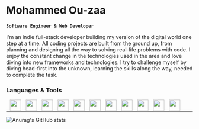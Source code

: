 # Mohammed Ou-zaa

**`Software Engineer & Web Developer`**

I'm an indie full-stack developer building my version of the digital world one step at a time. All coding projects are built from the ground up, from planning and designing all the way to solving real-life problems with code.
I enjoy the constant change in the technologies used in the area and love diving into new frameworks and technologies.
I try to challenge myself by diving head-first into the unknown, learning the skills along the way, needed to complete the task.

### Languages & Tools


<img align="left" width="30px" style="padding-left:10px" src="https://cdn.jsdelivr.net/gh/devicons/devicon/icons/html5/html5-original.svg" />
<img align="left" width="30px" style="padding-left:10px" src="https://cdn.jsdelivr.net/gh/devicons/devicon/icons/css3/css3-original.svg" />
<img align="left" width="30px" style="padding-left:10px" src="https://cdn.jsdelivr.net/gh/devicons/devicon/icons/javascript/javascript-original.svg" />
<img align="left" width="30px" style="padding-left:10px" src="https://cdn.jsdelivr.net/gh/devicons/devicon/icons/python/python-original.svg" />
<img align="left" width="30px" style="padding-left:10px" src="https://cdn.jsdelivr.net/gh/devicons/devicon/icons/git/git-original.svg" />
<img align="left" width="30px" style="padding-left:10px" src="https://cdn.jsdelivr.net/gh/devicons/devicon/icons/django/django-plain-wordmark.svg" />
<img align="left" width="30px" style="padding-left:10px" src="https://cdn.jsdelivr.net/gh/devicons/devicon/icons/react/react-original.svg" />
<img align="left" width="30px" style="padding-left:10px" src="https://cdn.jsdelivr.net/gh/devicons/devicon/icons/linux/linux-original.svg" />
<img align="left" width="30px" style="padding-left:10px" src="https://cdn.jsdelivr.net/gh/devicons/devicon/icons/c/c-original.svg" />
<img align="left" width="30px" style="padding-left:10px" src="https://cdn.jsdelivr.net/gh/devicons/devicon/icons/mysql/mysql-original-wordmark.svg" />
<img align="left" width="30px" style="padding-left:10px" src="https://cdn.jsdelivr.net/gh/devicons/devicon/icons/sqlite/sqlite-original-wordmark.svg" />
<br/>

---
          
![Anurag's GitHub stats](https://github-readme-stats.vercel.app/api?username=OU-ZAA&show_icons=true&theme=radical)

